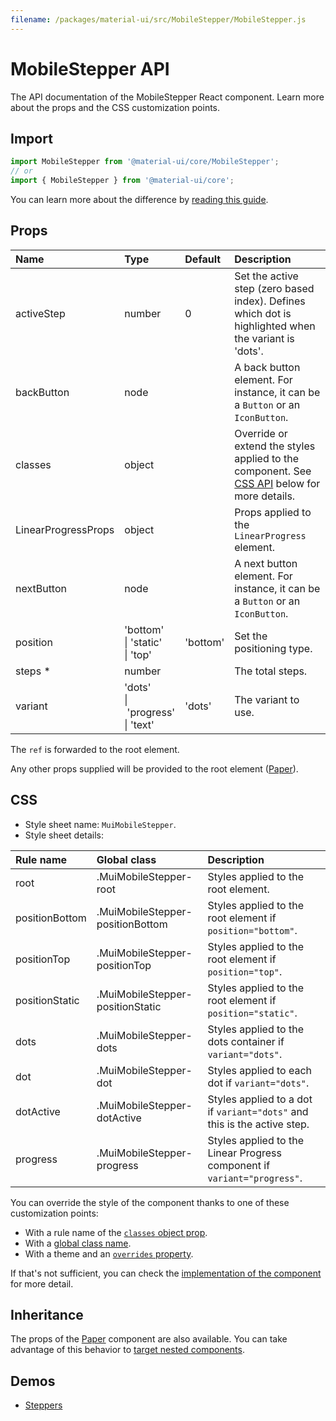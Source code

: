 ```yaml
---
filename: /packages/material-ui/src/MobileStepper/MobileStepper.js
---
```


<!--- This documentation is automatically generated, do not try to edit it. -->

# MobileStepper API

<p class="description">The API documentation of the MobileStepper React component. Learn more about the props and the CSS customization points.</p>

## Import

```js
import MobileStepper from '@material-ui/core/MobileStepper';
// or
import { MobileStepper } from '@material-ui/core';
```

You can learn more about the difference by [reading this guide](/guides/minimizing-bundle-size/).



## Props

| Name | Type | Default | Description |
|:-----|:-----|:--------|:------------|
| <span class="prop-name">activeStep</span> | <span class="prop-type">number</span> | <span class="prop-default">0</span> | Set the active step (zero based index). Defines which dot is highlighted when the variant is 'dots'. |
| <span class="prop-name">backButton</span> | <span class="prop-type">node</span> |  | A back button element. For instance, it can be a `Button` or an `IconButton`. |
| <span class="prop-name">classes</span> | <span class="prop-type">object</span> |  | Override or extend the styles applied to the component. See [CSS API](#css) below for more details. |
| <span class="prop-name">LinearProgressProps</span> | <span class="prop-type">object</span> |  | Props applied to the `LinearProgress` element. |
| <span class="prop-name">nextButton</span> | <span class="prop-type">node</span> |  | A next button element. For instance, it can be a `Button` or an `IconButton`. |
| <span class="prop-name">position</span> | <span class="prop-type">'bottom'<br>&#124;&nbsp;'static'<br>&#124;&nbsp;'top'</span> | <span class="prop-default">'bottom'</span> | Set the positioning type. |
| <span class="prop-name required">steps&nbsp;*</span> | <span class="prop-type">number</span> |  | The total steps. |
| <span class="prop-name">variant</span> | <span class="prop-type">'dots'<br>&#124;&nbsp;'progress'<br>&#124;&nbsp;'text'</span> | <span class="prop-default">'dots'</span> | The variant to use. |

The `ref` is forwarded to the root element.

Any other props supplied will be provided to the root element ([Paper](/api/paper/)).

## CSS

- Style sheet name: `MuiMobileStepper`.
- Style sheet details:

| Rule name | Global class | Description |
|:-----|:-------------|:------------|
| <span class="prop-name">root</span> | <span class="prop-name">.MuiMobileStepper-root</span> | Styles applied to the root element.
| <span class="prop-name">positionBottom</span> | <span class="prop-name">.MuiMobileStepper-positionBottom</span> | Styles applied to the root element if `position="bottom"`.
| <span class="prop-name">positionTop</span> | <span class="prop-name">.MuiMobileStepper-positionTop</span> | Styles applied to the root element if `position="top"`.
| <span class="prop-name">positionStatic</span> | <span class="prop-name">.MuiMobileStepper-positionStatic</span> | Styles applied to the root element if `position="static"`.
| <span class="prop-name">dots</span> | <span class="prop-name">.MuiMobileStepper-dots</span> | Styles applied to the dots container if `variant="dots"`.
| <span class="prop-name">dot</span> | <span class="prop-name">.MuiMobileStepper-dot</span> | Styles applied to each dot if `variant="dots"`.
| <span class="prop-name">dotActive</span> | <span class="prop-name">.MuiMobileStepper-dotActive</span> | Styles applied to a dot if `variant="dots"` and this is the active step.
| <span class="prop-name">progress</span> | <span class="prop-name">.MuiMobileStepper-progress</span> | Styles applied to the Linear Progress component if `variant="progress"`.

You can override the style of the component thanks to one of these customization points:

- With a rule name of the [`classes` object prop](/customization/components/#overriding-styles-with-classes).
- With a [global class name](/customization/components/#overriding-styles-with-global-class-names).
- With a theme and an [`overrides` property](/customization/globals/#css).

If that's not sufficient, you can check the [implementation of the component](https://github.com/mui-org/material-ui/blob/master/packages/material-ui/src/MobileStepper/MobileStepper.js) for more detail.

## Inheritance

The props of the [Paper](/api/paper/) component are also available.
You can take advantage of this behavior to [target nested components](/guides/api/#spread).

## Demos

- [Steppers](/components/steppers/)

